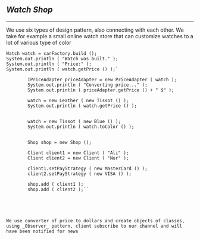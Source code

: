 

## **_Watch Shop_**

---


We use six types of design pattern, also connecting with each other. 
We take for example a small online watch store that can customize watches to a lot of various type of color



```WatchFactory carFactory = new TissotFactory ();
Watch watch = carFactory.build ();
System.out.println ( "Watch was built." );
System.out.println ( "Price:" );
System.out.println ( watch.getPrice () );`

        IPriceAdapter priceAdapter = new PriceAdapter ( watch );
        System.out.println ( "Converting price..." );
        System.out.println ( priceAdapter.getPrice () + " $" );

        watch = new Leather ( new Tissot () );
        System.out.println ( watch.getPrice () );


        watch = new Tissot ( new Blue () );
        System.out.println ( watch.toColor () );


        Shop shop = new Shop ();

        Client client1 = new Client ( "Ali" );
        Client client2 = new Client ( "Nur" );

        client1.setPayStrategy ( new MasterCard () );
        client2.setPayStrategy ( new VISA () );

        shop.add ( client1 );
        shop.add ( client2 );``
        
        
        


We use converter of price to dollars and create objects of classes, using _Observer_ pattern, client subscribe to our channel and will have been notified for news





